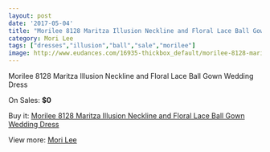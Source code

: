 ```yaml
---
layout: post
date: '2017-05-04'
title: "Morilee 8128 Maritza Illusion Neckline and Floral Lace Ball Gown Wedding Dress"
category: Mori Lee
tags: ["dresses","illusion","ball","sale","morilee"]
image: http://www.eudances.com/16935-thickbox_default/morilee-8128-maritza-illusion-neckline-and-floral-lace-ball-gown-wedding-dress.jpg
---
```

Morilee 8128 Maritza Illusion Neckline and Floral Lace Ball Gown Wedding Dress

On Sales: **$0**
<a href="https://www.eudances.com/en/mori-lee/4963-morilee-8128-maritza-illusion-neckline-and-floral-lace-ball-gown-wedding-dress.html"><amp-img layout="responsive" width="600" height="600" src="//www.eudances.com/16935-thickbox_default/morilee-8128-maritza-illusion-neckline-and-floral-lace-ball-gown-wedding-dress.jpg" alt="Morilee 8128 Maritza Illusion Neckline and Floral Lace Ball Gown Wedding Dress 0" /></a>
<a href="https://www.eudances.com/en/mori-lee/4963-morilee-8128-maritza-illusion-neckline-and-floral-lace-ball-gown-wedding-dress.html"><amp-img layout="responsive" width="600" height="600" src="//www.eudances.com/16939-thickbox_default/morilee-8128-maritza-illusion-neckline-and-floral-lace-ball-gown-wedding-dress.jpg" alt="Morilee 8128 Maritza Illusion Neckline and Floral Lace Ball Gown Wedding Dress 1" /></a>
<a href="https://www.eudances.com/en/mori-lee/4963-morilee-8128-maritza-illusion-neckline-and-floral-lace-ball-gown-wedding-dress.html"><amp-img layout="responsive" width="600" height="600" src="//www.eudances.com/16938-thickbox_default/morilee-8128-maritza-illusion-neckline-and-floral-lace-ball-gown-wedding-dress.jpg" alt="Morilee 8128 Maritza Illusion Neckline and Floral Lace Ball Gown Wedding Dress 2" /></a>
<a href="https://www.eudances.com/en/mori-lee/4963-morilee-8128-maritza-illusion-neckline-and-floral-lace-ball-gown-wedding-dress.html"><amp-img layout="responsive" width="600" height="600" src="//www.eudances.com/16937-thickbox_default/morilee-8128-maritza-illusion-neckline-and-floral-lace-ball-gown-wedding-dress.jpg" alt="Morilee 8128 Maritza Illusion Neckline and Floral Lace Ball Gown Wedding Dress 3" /></a>
<a href="https://www.eudances.com/en/mori-lee/4963-morilee-8128-maritza-illusion-neckline-and-floral-lace-ball-gown-wedding-dress.html"><amp-img layout="responsive" width="600" height="600" src="//www.eudances.com/16936-thickbox_default/morilee-8128-maritza-illusion-neckline-and-floral-lace-ball-gown-wedding-dress.jpg" alt="Morilee 8128 Maritza Illusion Neckline and Floral Lace Ball Gown Wedding Dress 4" /></a>

Buy it: [Morilee 8128 Maritza Illusion Neckline and Floral Lace Ball Gown Wedding Dress](https://www.eudances.com/en/mori-lee/4963-morilee-8128-maritza-illusion-neckline-and-floral-lace-ball-gown-wedding-dress.html "Morilee 8128 Maritza Illusion Neckline and Floral Lace Ball Gown Wedding Dress")

View more: [Mori Lee](https://www.eudances.com/en/9-mori-lee "Mori Lee")